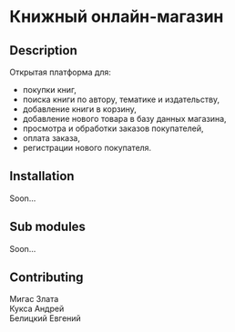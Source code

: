 # Книжный онлайн-магазин

## Description 
Открытая платформа для:
* покупки книг, 
* поиска книги по автору, тематике и издательству, 
* добавление книги в корзину, 
* добавление нового товара в базу данных магазина, 
* просмотра и обработки заказов покупателей,
* оплата заказа, 
* регистрации нового покупателя.

## Installation
Soon...

## Sub modules
Soon...

## Contributing
Мигас Злата  
Кукса Андрей  
Белицкий Евгений   
